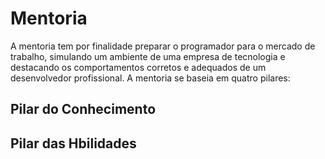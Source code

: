 # Mentoria

A mentoria tem por finalidade preparar o programador para o mercado de trabalho, simulando um ambiente de uma empresa de tecnologia e destacando os comportamentos corretos e adequados de um desenvolvedor profissional. A mentoria se baseia em quatro pilares:

## Pilar do Conhecimento

## Pilar das Hbilidades